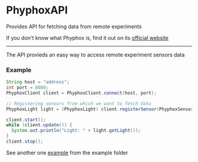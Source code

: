 # PhyphoxAPI
Provides API for fetching data from remote experiments

If you don't know what Phyphox is, find it out on its [official website](https://phyphox.org/)

***

The API provieds an easy way to access remote experiment sensors data

### Example
```Java
String host = "address";
int port = 8080;
PhyphoxClient client = PhyphoxClient.connect(host, port);

// Registering sensors from which we want to fetch data
PhyphoxLight light = (PhyphoxLight) client.registerSensor(PhyphoxSensors.LIGHT);

client.start();
while (client.update()) {
  System.out.println("Light: " + light.getLight());
}
client.stop();
```

See another one [example](https://github.com/MrPythoneer/PhyphoxAPI/blob/main/src/example/java/Example.java) from the example folder
